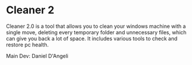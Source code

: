 # Cleaner 2
Cleaner 2.0 is a tool that allows you to clean your windows machine with a single move, deleting every temporary folder and unnecessary files, which can give you back a lot of space. It includes various tools to check and restore pc health.

Main Dev: Daniel D'Angeli
